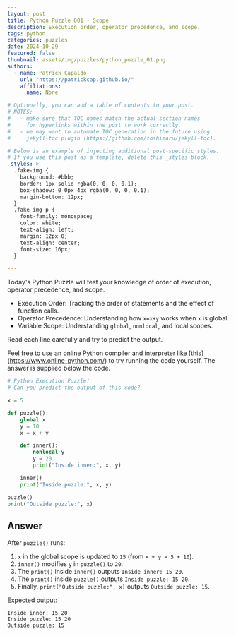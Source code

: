 ```yaml
---
layout: post
title: Python Puzzle 001 - Scope
description: Execution order, operator precedence, and scope.
tags: python
categories: puzzles
date: 2024-10-29
featured: false
thumbnail: assets/img/puzzles/python_puzzle_01.png
authors:
  - name: Patrick Capaldo
    url: "https://patrickcap.github.io/"
    affiliations:
      name: None

# Optionally, you can add a table of contents to your post.
# NOTES:
#   - make sure that TOC names match the actual section names
#     for hyperlinks within the post to work correctly.
#   - we may want to automate TOC generation in the future using
#     jekyll-toc plugin (https://github.com/toshimaru/jekyll-toc).

# Below is an example of injecting additional post-specific styles.
# If you use this post as a template, delete this _styles block.
_styles: >
  .fake-img {
    background: #bbb;
    border: 1px solid rgba(0, 0, 0, 0.1);
    box-shadow: 0 0px 4px rgba(0, 0, 0, 0.1);
    margin-bottom: 12px;
  }
  .fake-img p {
    font-family: monospace;
    color: white;
    text-align: left;
    margin: 12px 0;
    text-align: center;
    font-size: 16px;
  }

---
```


Today's Python Puzzle will test your knowledge of order of execution, operator precedence, and scope.

- Execution Order: Tracking the order of statements and the effect of function calls.
- Operator Precedence: Understanding how `x=x+y` works when `x` is global.
- Variable Scope: Understanding `global`, `nonlocal`, and local scopes.

Read each line carefully and try to predict the output.

Feel free to use an online Python compiler and interpreter like [this] (https://www.online-python.com/) to try running the code yourself. The answer is supplied below the code.

```python
# Python Execution Puzzle!
# Can you predict the output of this code?

x = 5

def puzzle():
    global x
    y = 10
    x = x + y

    def inner():
        nonlocal y
        y = 20
        print("Inside inner:", x, y)

    inner()
    print("Inside puzzle:", x, y)

puzzle()
print("Outside puzzle:", x)

```

## Answer

After `puzzle()` runs:

1. `x` in the global scope is updated to `15` (from `x + y = 5 + 10`).
2. `inner()` modifies `y` in `puzzle()` to `20`.
3. The `print()` inside `inner()` outputs `Inside inner: 15 20`.
4. The `print()` inside `puzzle()` outputs `Inside puzzle: 15 20`.
5. Finally, `print("Outside puzzle:", x)` outputs `Outside puzzle: 15`.

Expected output:

```
Inside inner: 15 20
Inside puzzle: 15 20
Outside puzzle: 15
```
